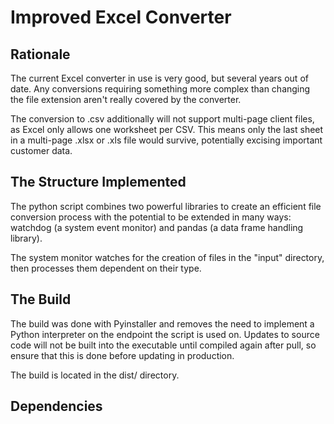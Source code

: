 # Improved Excel Converter

## Rationale 
The current Excel converter in use is very good, but several years out of date. Any conversions requiring something more complex than changing the file extension aren't really covered by the converter. 

The conversion to .csv additionally will not support multi-page client files, as Excel only allows one worksheet per CSV. This means only the last sheet in a multi-page .xlsx or .xls file would survive, potentially excising important customer data. 

## The Structure Implemented 

The python script combines two powerful libraries to create an efficient file conversion process with the potential to be extended in many ways: watchdog (a system event monitor) and pandas (a data frame handling library). 

The system monitor watches for the creation of files in the "input" directory, then processes them dependent on their type. 

## The Build

The build was done with Pyinstaller and removes the need to implement a Python interpreter on the endpoint the script is used on. Updates to source code will not be built into the executable until compiled again after pull, so ensure that this is done before updating in production. 

The build is located in the dist/ directory. 

## Dependencies

